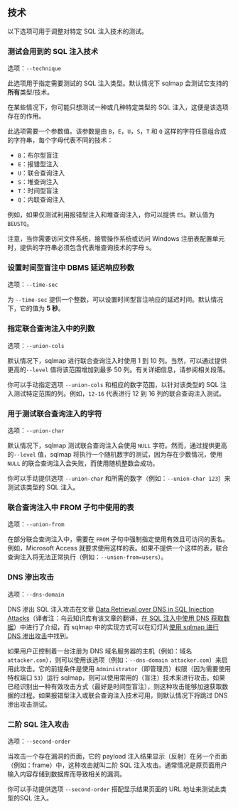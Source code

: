 ## 技术

以下选项可用于调整对特定 SQL 注入技术的测试。

### 测试会用到的 SQL 注入技术

选项：`--technique`

此选项用于指定需要测试的 SQL 注入类型。默认情况下 sqlmap 会测试它支持的**所有**类型/技术。

在某些情况下，你可能只想测试一种或几种特定类型的 SQL 注入，这便是该选项存在的作用。

此选项需要一个参数值。该参数是由 `B`，`E`，`U`，`S`，`T` 和 `Q` 这样的字符任意组合成的字符串，每个字母代表不同的技术：

* `B`：布尔型盲注
* `E`：报错型注入
* `U`：联合查询注入
* `S`：堆查询注入
* `T`：时间型盲注
* `Q`：内联查询注入

例如，如果仅测试利用报错型注入和堆查询注入，你可以提供 `ES`。默认值为 `BEUSTQ`。

注意，当你需要访问文件系统，接管操作系统或访问 Windows 注册表配置单元时，提供的字符串必须包含代表堆查询技术的字母 `S`。

### 设置时间型盲注中 DBMS 延迟响应秒数

选项：`--time-sec`

为 `--time-sec` 提供一个整数，可以设置时间型盲注响应的延迟时间。默认情况下，它的值为 **5 秒**。

### 指定联合查询注入中的列数

选项：`--union-cols`

默认情况下，sqlmap 进行联合查询注入时使用 1 到 10 列。当然，可以通过提供更高的`--level` 值将该范围增加到最多 50 列。有关详细信息，请参阅相关段落。

你可以手动指定选项 `--union-cols` 和相应的数字范围，以针对该类型的 SQL 注入测试特定范围的列。例如，`12-16` 代表进行 12 到 16 列的联合查询注入测试。

### 用于测试联合查询注入的字符

选项：`--union-char`

默认情况下，sqlmap 测试联合查询注入会使用 `NULL` 字符。然而，通过提供更高的`--level` 值，sqlmap 将执行一个随机数字的测试，因为存在少数情况，使用 `NULL` 的联合查询注入会失败，而使用随机整数会成功。

你可以手动提供选项 `--union-char` 和所需的数字（例如：`--union-char 123`）来测试该类型的 SQL 注入。

### 联合查询注入中 FROM 子句中使用的表

选项：`--union-from`

在部分联合查询注入中，需要在 `FROM` 子句中强制指定使用有效且可访问的表名。例如，Microsoft Access 就要求使用这样的表。如果不提供一个这样的表，联合查询注入将无法正常执行（例如：`--union-from=users`）。

### DNS 渗出攻击

选项：`--dns-domain`

DNS 渗出 SQL 注入攻击在文章 [Data Retrieval over DNS in SQL Injection Attacks](http://arxiv.org/pdf/1303.3047.pdf)（译者注：乌云知识库有该文章的翻译，[在 SQL 注入中使用 DNS 获取数据](http://cb.drops.wiki/drops/tips-5283.html)）中进行了介绍，而 sqlmap 中的实现方式可以在幻灯片[使用 sqlmap 进行 DNS 渗出攻击](http://www.slideshare.net/stamparm/dns-exfiltration-using-sqlmap-13163281)中找到。

如果用户正控制着一台注册为 DNS 域名服务器的主机（例如：域名 `attacker.com`），则可以使用该选项（例如：`--dns-domain attacker.com`）来启用此攻击。它的前提条件是使用 `Administrator`（即管理员）权限（因为需要使用特权端口 `53`）运行 sqlmap，则可以使用常用的（盲注）技术来进行攻击。如果已经识别出一种有效攻击方式（最好是时间型盲注），则这种攻击能够加速获取数据的过程。如果报错型注入或联合查询注入技术可用，则默认情况下将跳过 DNS 渗出攻击测试。

### 二阶 SQL 注入攻击

选项：`--second-order`

当攻击一个存在漏洞的页面，它的 payload 注入结果显示（反射）在另一个页面（例如：frame）中，这种攻击就叫二阶 SQL 注入攻击。通常情况是原页面用户输入内容存储到数据库而导致相关的漏洞。

你可以手动提供选项 `--second-order` 搭配显示结果页面的 URL 地址来测试此类型的SQL 注入。